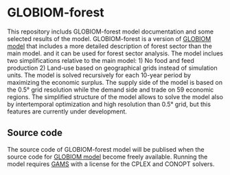
# GLOBIOM-forest

This repository includs GLOBIOM-forest model documentation and some selected results of the model. GLOBIOM-forest is a version of [GLOBIOM model](https://iiasa.github.io/GLOBIOM/) that includes a more detailed description of forest sector than the main model. and it can be used for forest sector analysis. The model inclues two simplifications relative to the main model: 1) No food and feed production 2) Land-use based on geographical grids instead of simulation units. The model is solved recursively for each 10-year period by maximizing the economic surplus. The supply side of the model is based on the 0.5° grid resolution while the demand side and trade on 59 economic regions. The simplified structure of the model allows to solve the model also by intertemporal optimization and high resolution than 0.5° grid, but this features are currently under development.   

## Source code

The source code of GLOBIOM-forest model will be publised when the source code for [GLOBIOM model](https://iiasa.github.io/GLOBIOM/) become freely available. Running the model requires [GAMS](https://www.gams.com/) with a license for the CPLEX and CONOPT solvers.
